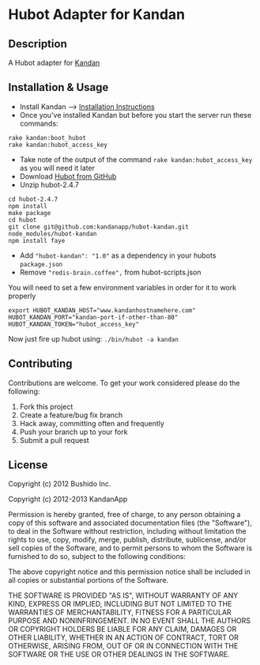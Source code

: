 # Hubot Adapter for Kandan

## Description 
A Hubot adapter for [Kandan](http://kandanapp.com)

## Installation & Usage

* Install Kandan --> [Installation Instructions](https://github.com/kandanapp/kandan/blob/master/DEPLOY.md)
* Once you've installed Kandan but before you start the server run these commands:

```
rake kandan:boot_hubot
rake kandan:hubot_access_key
```
* Take note of the output of the command `rake kandan:hubot_access_key` as you will need it later
* Download [Hubot from GitHub](https://github.com/github/hubot/archive/v2.4.7.zip)
* Unzip hubot-2.4.7

```
cd hubot-2.4.7
npm install
make package
cd hubot
git clone git@github.com:kandanapp/hubot-kandan.git node_modules/hubot-kandan
npm install faye
```	

* Add `"hubot-kandan": "1.0"` as a dependency in your hubots `package.json`
* Remove `"redis-brain.coffee",` from hubot-scripts.json 

You will need to set a few environment variables in order for it to work properly

`export HUBOT_KANDAN_HOST="www.kandanhostnamehere.com" HUBOT_KANDAN_PORT="kandan-port-if-other-than-80" HUBOT_KANDAN_TOKEN="hubot_access_key"`

Now just fire up hubot using: `./bin/hubot -a kandan`

## Contributing

Contributions are welcome. To get your work considered please do the following:

1. Fork this project
2. Create a feature/bug fix branch
3. Hack away, committing often and frequently
4. Push your branch up to your fork
5. Submit a pull request

## License
Copyright (c) 2012 Bushido Inc.

Copyright (c) 2012-2013 KandanApp

Permission is hereby granted, free of charge, to any person obtaining a copy of this software and associated documentation files (the "Software"), to deal in the Software without restriction, including without limitation the rights to use, copy, modify, merge, publish, distribute, sublicense, and/or sell copies of the Software, and to permit persons to whom the Software is furnished to do so, subject to the following conditions:

The above copyright notice and this permission notice shall be included in all copies or substantial portions of the Software.

THE SOFTWARE IS PROVIDED "AS IS", WITHOUT WARRANTY OF ANY KIND, EXPRESS OR IMPLIED, INCLUDING BUT NOT LIMITED TO THE WARRANTIES OF MERCHANTABILITY, FITNESS FOR A PARTICULAR PURPOSE AND NONINFRINGEMENT. IN NO EVENT SHALL THE AUTHORS OR COPYRIGHT HOLDERS BE LIABLE FOR ANY CLAIM, DAMAGES OR OTHER LIABILITY, WHETHER IN AN ACTION OF CONTRACT, TORT OR OTHERWISE, ARISING FROM, OUT OF OR IN CONNECTION WITH THE SOFTWARE OR THE USE OR OTHER DEALINGS IN THE SOFTWARE.
